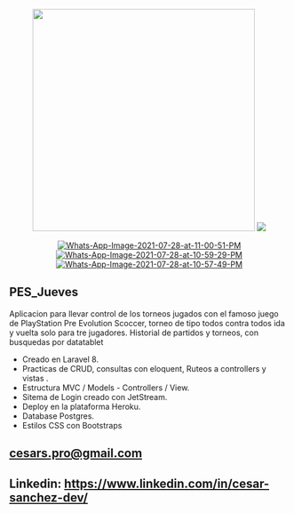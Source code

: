 <p align="center">
<a href="https://laravel.com" target="_blank"><img src="https://raw.githubusercontent.com/laravel/art/master/logo-lockup/5%20SVG/2%20CMYK/1%20Full%20Color/laravel-logolockup-cmyk-red.svg" width="400"></a>
 <img src="https://www.somosxbox.com/wp-content/uploads/2020/07/pes-2021.jpg" border="0"> 
</p> 
 
<p align="center">
<a href="https://imgbb.com/"><img src="https://i.ibb.co/mH1SQv4/Whats-App-Image-2021-07-28-at-11-00-51-PM.jpg" alt="Whats-App-Image-2021-07-28-at-11-00-51-PM" border="0"></a>
<a href="https://imgbb.com/"><img src="https://i.ibb.co/N7rrhDt/Whats-App-Image-2021-07-28-at-10-59-29-PM.jpg" alt="Whats-App-Image-2021-07-28-at-10-59-29-PM" border="0"></a>
<a href="https://imgbb.com/"><img src="https://i.ibb.co/D8RFXL0/Whats-App-Image-2021-07-28-at-10-57-49-PM.jpg" alt="Whats-App-Image-2021-07-28-at-10-57-49-PM" border="0"></a>
</p>

## PES_Jueves 

Aplicacion para llevar control de los torneos jugados con el famoso juego de PlayStation Pre Evolution Scoccer, torneo de tipo todos contra todos ida y vuelta solo para tre jugadores. Historial de partidos y torneos, con busquedas por datatablet

- Creado en Laravel 8.
- Practicas de CRUD, consultas con eloquent, Ruteos a controllers y vistas .
- Estructura MVC  / Models - Controllers / View.
- Sitema de Login creado con JetStream.
- Deploy en la plataforma Heroku.
- Database Postgres.
- Estilos CSS con Bootstraps 

## cesars.pro@gmail.com
## Linkedin: https://www.linkedin.com/in/cesar-sanchez-dev/


